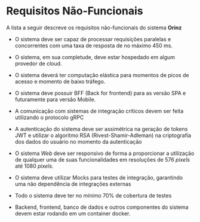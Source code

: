 # Requisitos Não-Funcionais

A lista a seguir descreve os requisitos não-funcionais do sistema **Orinz**


* O sistema deve ser capaz de processar requisições paralelas e concorrentes com uma taxa de resposta de no máximo 450 ms.

* O sistema, em sua completude, deve estar hospedado em algum provedor de cloud.

* O sistema deverá ter computação elástica para momentos de picos de acesso e momento de baixo tráfego.

* O sistema deve possuir BFF (Back for frontend) para as versão SPA e futuramente para versão Mobile.

* A comunicação com sistemas de integração críticos devem ser feita utilizando o protocolo gRPC

* A autenticação do sistema deve ser assimétrica na geração de tokens JWT e utilizar o algoritmo RSA (Rivest-Shamir-Adleman) na criptografia dos dados do usuário no momento da autenticação

* O sistema _Web_ deve ser responsivo de forma a proporcionar a utilização de qualquer uma de suas funcionalidades em resoluções de 576 _pixels_ até 1080 _pixels_.

* O sistema deve utilizar Mocks para testes de integração, garantindo uma não dependência de integrações externas

* Todo o sistema deve ter no mínimo 70% de cobertura de testes

* Backend, frontend, banco de dados e outros componentes do sistema devem estar rodando em um container docker.